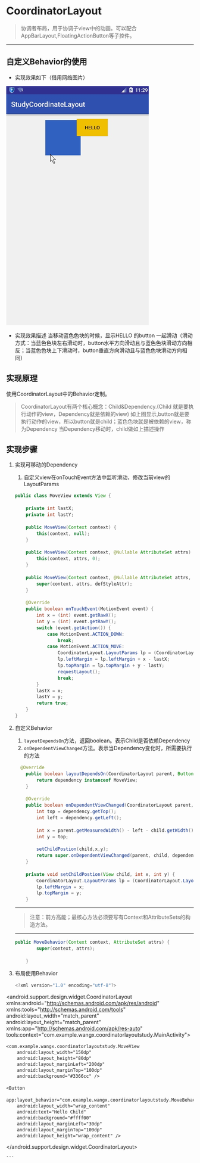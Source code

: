# CoordinatorLayout
> 协调者布局，用于协调子view中的动画。可以配合AppBarLayout,FloatingActionButton等子控件。

---
## 自定义Behavior的使用 
* 实现效果如下（借用网络图片）

![](media/14938014562639/14939557990550.jpg)

* 实现效果描述
    当移动蓝色色块的时候，显示HELLO 的button 一起滑动（滑动方式：当蓝色色块左右滑动时，button水平方向滑动且与蓝色色块滑动方向相反；当蓝色色块上下滑动时，button垂直方向滑动且与蓝色色块滑动方向相同）
    
## 实现原理
使用CoordinatorLayout中的Behavior定制。

> CoordinatorLayout有两个核心概念：Child&Dependency.(Child 就是要执行动作的view，Dependency就是依赖的view) 
> 如上图显示,button就是要执行动作的view，所以button就是child；蓝色色块就是被依赖的view，称为Dependency
> 当Dependency移动时，child做如上描述操作

## 实现步骤
1. 实现可移动的Dependency
    1. 自定义view在onTouchEvent方法中监听滑动，修改当前view的LayoutParams
  
    ```java
    public class MoveView extends View {
    
        private int lastX;
        private int lastY;
    
        public MoveView(Context context) {
            this(context, null);
        }
    
        public MoveView(Context context, @Nullable AttributeSet attrs) {
            this(context, attrs, 0);
        }
    
        public MoveView(Context context, @Nullable AttributeSet attrs, int defStyleAttr) {
            super(context, attrs, defStyleAttr);
        }
    
        @Override
        public boolean onTouchEvent(MotionEvent event) {
            int x = (int) event.getRawX();
            int y = (int) event.getRawY();
            switch (event.getAction()) {
                case MotionEvent.ACTION_DOWN:
                    break;
                case MotionEvent.ACTION_MOVE:
                    CoordinatorLayout.LayoutParams lp = (CoordinatorLayout.LayoutParams) getLayoutParams();
                    lp.leftMargin = lp.leftMargin + x - lastX;
                    lp.topMargin = lp.topMargin + y - lastY;
                    requestLayout();
                    break;
            }
            lastX = x;
            lastY = y;
            return true;
        }
    }
    ```

2. 自定义Behavior
    1. `layoutDependsOn`方法，返回boolean。表示Child是否依赖Dependency
    2. `onDependentViewChanged`方法。表示当Dependency变化时，所需要执行的方法

    
    ```java
      @Override
        public boolean layoutDependsOn(CoordinatorLayout parent, Button child, View dependency) {
            return dependency instanceof MoveView;
        }
    
        @Override
        public boolean onDependentViewChanged(CoordinatorLayout parent, Button child, View dependency) {
            int top = dependency.getTop();
            int left = dependency.getLeft();
    
            int x = parent.getMeasuredWidth() - left - child.getWidth();
            int y = top;
    
            setChildPostion(child,x,y);
            return super.onDependentViewChanged(parent, child, dependency);
        }
    
        private void setChildPostion(View child, int x, int y) {
            CoordinatorLayout.LayoutParams lp = (CoordinatorLayout.LayoutParams) child.getLayoutParams();
            lp.leftMargin = x;
            lp.topMargin = y;
        }
    ```

    ***
    > 注意：前方高能；最核心方法必须要写有Context和AttributeSets的构造方法。
    
    ***
    
    ```java
    public MoveBehavior(Context context, AttributeSet attrs) {
            super(context, attrs);
    
        }
    ```

3. 布局使用Behavior

    ```java
    <?xml version="1.0" encoding="utf-8"?>
<android.support.design.widget.CoordinatorLayout xmlns:android="http://schemas.android.com/apk/res/android"
    xmlns:tools="http://schemas.android.com/tools"
    android:layout_width="match_parent"
    android:layout_height="match_parent"
    xmlns:app="http://schemas.android.com/apk/res-auto"
    tools:context="com.example.wangx.coordinatorlayoutstudy.MainActivity">

    <com.example.wangx.coordinatorlayoutstudy.MoveView
        android:layout_width="150dp"
        android:layout_height="80dp"
        android:layout_marginLeft="200dp"
        android:layout_marginTop="100dp"
        android:background="#3366cc" />

    <Button
        app:layout_behavior="com.example.wangx.coordinatorlayoutstudy.MoveBehavior"
        android:layout_width="wrap_content"
        android:text="Hello Child"
        android:background="#ffff00"
        android:layout_marginLeft="30dp"
        android:layout_marginTop="100dp"
        android:layout_height="wrap_content" />
</android.support.design.widget.CoordinatorLayout>

    ```


